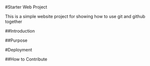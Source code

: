 #Starter Web Project

This is a simple website project for showing how to use git and github together

##Introduction

##Purpose

#Deployment

##How to Contribute
